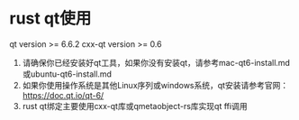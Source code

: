 # rust qt使用
qt version >= 6.6.2
cxx-qt version >= 0.6
1. 请确保你已经安装好qt工具，如果你没有安装qt，请参考mac-qt6-install.md或ubuntu-qt6-install.md
2. 如果你使用操作系统是其他Linux序列或windows系统，qt安装请参考官网：https://doc.qt.io/qt-6/
3. rust qt绑定主要使用cxx-qt库或qmetaobject-rs库实现qt ffi调用
